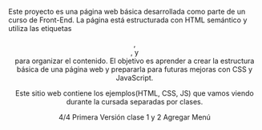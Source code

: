 Este proyecto es una página web básica desarrollada como parte de un curso de Front-End. La página está estructurada con HTML semántico y utiliza las etiquetas <header>, <main>, y <footer> para organizar el contenido. El objetivo es aprender a crear la estructura básica de una página web y prepararla para futuras mejoras con CSS y JavaScript.

Este sitio web contiene los ejemplos(HTML, CSS, JS) que vamos viendo durante la cursada separadas por clases.

4/4
Primera Versión clase 1 y 2
Agregar Menú